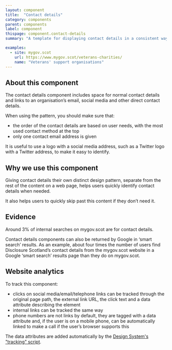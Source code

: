 ```yaml
---
layout: component
title:  "Contact details"
category: components
parent: components
label: component
thispage: component.contact-details
summary: "A template for displaying contact details in a consistent way across different pages."

examples:
  - site: mygov.scot
    url: https://www.mygov.scot/veterans-charities/
    name: "Veterans' support organisations"
---
```



## About this component

The contact details component includes space for normal contact details and links to an organisation’s email, social media and other direct contact details.

When using the pattern, you should make sure that:

* the order of the contact details are based on user needs, with the most used contact method at the top
* only one contact email address is given

It is useful to use a logo with a social media address, such as a Twitter logo with a Twitter address, to make it easy to identify.

## Why we use this component

Giving contact details their own distinct design pattern, separate from the rest of the content on a web page, helps users quickly identify contact details when needed.

It also helps users to quickly skip past this content if they don’t need it.

## Evidence

Around 3% of internal searches on mygov.scot are for contact details.

Contact details components can also be returned by Google in ‘smart search’ results. As an example, about four times the number of users find Disclosure Scotland’s contact details from the mygov.scot website in a Google ‘smart search’ results page than they do on mygov.scot.  

## Website analytics

To track this component:

* clicks on social media/email/telephone links can be tracked through the original page path, the external link URL, the click text and a data attribute describing the element
* internal links can be tracked the same way
* phone numbers are not links by default, they are tagged with a data attribute and, if the user is on a mobile phone, can be automatically linked to make a call if the user’s browser supports this  

The data attributes are added automatically by the [Design System's "tracking" script](/get-started/tracking/#contact-details).
